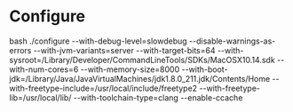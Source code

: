 # Configure

bash ./configure --with-debug-level=slowdebug --disable-warnings-as-errors --with-jvm-variants=server --with-target-bits=64 --with-sysroot=/Library/Developer/CommandLineTools/SDKs/MacOSX10.14.sdk --with-num-cores=6 --with-memory-size=8000 --with-boot-jdk=/Library/Java/JavaVirtualMachines/jdk1.8.0_211.jdk/Contents/Home --with-freetype-include=/usr/local/include/freetype2 --with-freetype-lib=/usr/local/lib/ --with-toolchain-type=clang --enable-ccache